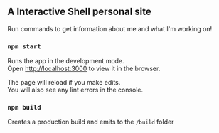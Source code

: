 ## A Interactive Shell personal site

Run commands to get information about me and what I'm working on!

### `npm start`

Runs the app in the development mode.\
Open [http://localhost:3000](http://localhost:3000) to view it in the browser.

The page will reload if you make edits.\
You will also see any lint errors in the console.

### `npm build`

Creates a production build and emits to the `/build` folder
